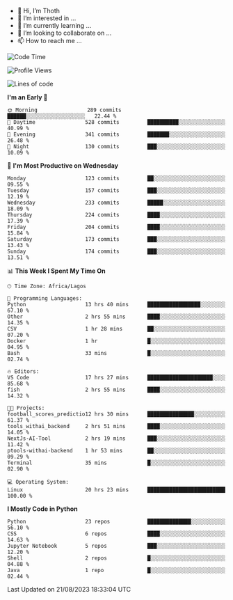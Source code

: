 <!---
thoth2357/thoth2357 is a ✨ special ✨ repository because its `README.md` (this file) appears on your GitHub profile.
You can click the Preview link to take a look at your changes.
--->

- 👋 Hi, I’m Thoth
- 👀 I’m interested in ...
- 🌱 I’m currently learning ...
- 💞️ I’m looking to collaborate on ...
- 📫 How to reach me ...




<!--START_SECTION:waka-->
![Code Time](http://img.shields.io/badge/Code%20Time-2%2C255%20hrs%2027%20mins-blue)

![Profile Views](http://img.shields.io/badge/Profile%20Views-0-blue)

![Lines of code](https://img.shields.io/badge/From%20Hello%20World%20I%27ve%20Written-29.8%20million%20lines%20of%20code-blue)

**I'm an Early 🐤** 

```text
🌞 Morning                289 commits         ██████░░░░░░░░░░░░░░░░░░░   22.44 % 
🌆 Daytime                528 commits         ██████████░░░░░░░░░░░░░░░   40.99 % 
🌃 Evening                341 commits         ███████░░░░░░░░░░░░░░░░░░   26.48 % 
🌙 Night                  130 commits         ███░░░░░░░░░░░░░░░░░░░░░░   10.09 % 
```
📅 **I'm Most Productive on Wednesday** 

```text
Monday                   123 commits         ██░░░░░░░░░░░░░░░░░░░░░░░   09.55 % 
Tuesday                  157 commits         ███░░░░░░░░░░░░░░░░░░░░░░   12.19 % 
Wednesday                233 commits         █████░░░░░░░░░░░░░░░░░░░░   18.09 % 
Thursday                 224 commits         ████░░░░░░░░░░░░░░░░░░░░░   17.39 % 
Friday                   204 commits         ████░░░░░░░░░░░░░░░░░░░░░   15.84 % 
Saturday                 173 commits         ███░░░░░░░░░░░░░░░░░░░░░░   13.43 % 
Sunday                   174 commits         ███░░░░░░░░░░░░░░░░░░░░░░   13.51 % 
```


📊 **This Week I Spent My Time On** 

```text
🕑︎ Time Zone: Africa/Lagos

💬 Programming Languages: 
Python                   13 hrs 40 mins      █████████████████░░░░░░░░   67.10 % 
Other                    2 hrs 55 mins       ████░░░░░░░░░░░░░░░░░░░░░   14.35 % 
CSV                      1 hr 28 mins        ██░░░░░░░░░░░░░░░░░░░░░░░   07.20 % 
Docker                   1 hr                █░░░░░░░░░░░░░░░░░░░░░░░░   04.95 % 
Bash                     33 mins             █░░░░░░░░░░░░░░░░░░░░░░░░   02.74 % 

🔥 Editors: 
VS Code                  17 hrs 27 mins      █████████████████████░░░░   85.68 % 
fish                     2 hrs 55 mins       ████░░░░░░░░░░░░░░░░░░░░░   14.32 % 

🐱‍💻 Projects: 
football_scores_predictio12 hrs 30 mins      ███████████████░░░░░░░░░░   61.37 % 
tools_withai_backend     2 hrs 51 mins       ████░░░░░░░░░░░░░░░░░░░░░   14.05 % 
NextJs-AI-Tool           2 hrs 19 mins       ███░░░░░░░░░░░░░░░░░░░░░░   11.42 % 
ptools-withai-backend    1 hr 53 mins        ██░░░░░░░░░░░░░░░░░░░░░░░   09.29 % 
Terminal                 35 mins             █░░░░░░░░░░░░░░░░░░░░░░░░   02.90 % 

💻 Operating System: 
Linux                    20 hrs 23 mins      █████████████████████████   100.00 % 
```

**I Mostly Code in Python** 

```text
Python                   23 repos            ██████████████░░░░░░░░░░░   56.10 % 
CSS                      6 repos             ████░░░░░░░░░░░░░░░░░░░░░   14.63 % 
Jupyter Notebook         5 repos             ███░░░░░░░░░░░░░░░░░░░░░░   12.20 % 
Shell                    2 repos             █░░░░░░░░░░░░░░░░░░░░░░░░   04.88 % 
Java                     1 repo              █░░░░░░░░░░░░░░░░░░░░░░░░   02.44 % 
```




 Last Updated on 21/08/2023 18:33:04 UTC
<!--END_SECTION:waka-->
<!--![](http://github-profile-summary-cards.vercel.app/api/cards/profile-details?username=thoth2357&theme=2077)

![](http://github-profile-summary-cards.vercel.app/api/cards/stats?username=thoth2357&theme=2077)![](http://github-profile-summary-cards.vercel.app/api/cards/productive-time?username=thoth2357&theme=2077&utcOffset=8) -->
